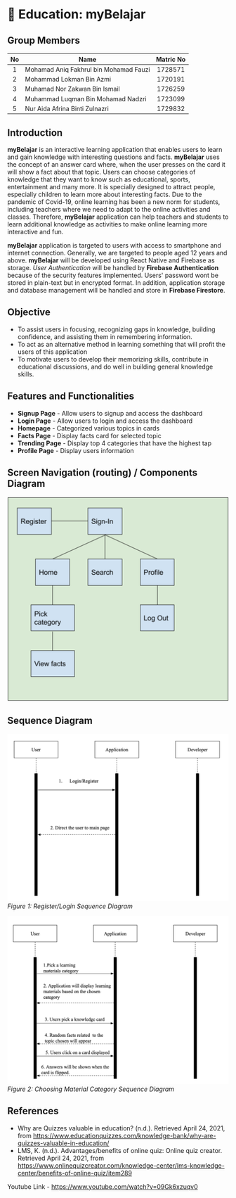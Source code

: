 # :book: Education: myBelajar

## Group Members
No | Name | Matric No
:---: | --- | :---:
1 | Mohamad Aniq Fakhrul bin Mohamad Fauzi | 1728571
2 | Mohammad Lokman Bin Azmi | 1720191
3 | Muhamad Nor Zakwan Bin Ismail | 1726259
4 | Muhammad Luqman Bin Mohamad Nadzri | 1723099
5 | Nur Aida Afrina Binti Zulnazri | 1729832

## Introduction 
**myBelajar** is an interactive learning application that enables users to learn and gain knowledge with interesting questions and facts. **myBelajar** uses the concept of an answer card where, when the user presses on the card it will show a fact about that topic. Users can choose categories of knowledge that they want to know such as educational, sports, entertainment and many more. It is specially designed to attract people, especially children to learn more about interesting facts. Due to the pandemic of Covid-19, online learning has been a new norm for students, including teachers where we need to adapt to the online activities and classes. Therefore, **myBelajar** application can help teachers and students to learn additional knowledge as activities to make online learning more interactive and fun.

**myBelajar** application is targeted to users with access to smartphone and internet connection. Generally, we are targeted to people aged 12 years and above. **myBelajar** will be developed using React Native and Firebase as storage. _User Authentication_ will be handled by **Firebase Authentication** because of the security features implemented. Users' password wont be stored in plain-text but in encrypted format. In addition, application storage and database management will be handled and store in **Firebase Firestore**. 

## Objective
* To assist users in focusing, recognizing gaps in knowledge, building confidence, and assisting them in remembering information.
* To act as an alternative method in learning something that will profit the users of this application
* To motivate users to develop their memorizing skills, contribute in educational discussions, and do well in building general knowledge skills.

## Features and Functionalities
* **Signup Page** - Allow users to signup and access the dashboard
* **Login Page** - Allow users to login and access the dashboard
* **Homepage** - Categorized various topics in cards
* **Facts Page** - Display facts card for selected topic
* **Trending Page** - Display top 4 categories that have the highest tap
* **Profile Page** - Display users information

## Screen Navigation (routing) / Components Diagram
![routing\_diagram](images/routing_diagram.png)

## Sequence Diagram
![sequence1\_diagram](images/seq1.png "Figure 1: Register/Login Sequence Diagram")
_Figure 1: Register/Login Sequence Diagram_

![sequence2\_diagram](images/seq3.png "Figure 1: Choosing Material Category Sequence Diagram")
_Figure 2: Choosing Material Category Sequence Diagram_

## References
* Why are Quizzes valuable in education? (n.d.). Retrieved April 24, 2021, from https://www.educationquizzes.com/knowledge-bank/why-are-quizzes-valuable-in-education/
* LMS, K. (n.d.). Advantages/benefits of online quiz: Online quiz creator. Retrieved April 24, 2021, from https://www.onlinequizcreator.com/knowledge-center/lms-knowledge-center/benefits-of-online-quiz/item289

Youtube Link - https://www.youtube.com/watch?v=09Gk6xzuqv0
